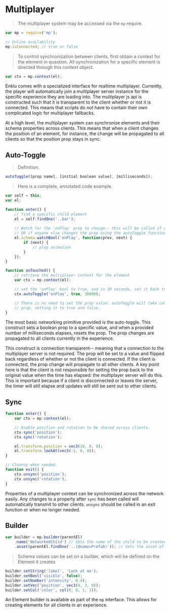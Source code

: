 # Multiplayer

> The multiplayer system may be accessed via the `mp` require.

```javascript
var mp = require('mp');

// Online availability
mp.isConnected; // true or false
```

> To control synchronization between clients, first obtain a context for the element in question. All synchronization for a specific element is directed through this context object.

```javascript
var ctx = mp.context(el);
```

Enklu comes with a specialized interface for realtime multiplayer. Currently, the player will automatically join a multiplayer server instance for the specific experience they are loading into. The multiplayer js api is constructed such that it is transparent to the client whether or not it is connected. This means that scripts do not have to contain their own complicated logic for multiplayer fallbacks.

At a high level, the multiplayer system can synchronize elements and their schema properties across clients. This means that when a client changes the position of an element, for instance, the change will be propagated to all clients so that the position prop stays in sync.

## Auto-Toggle

> Definition.

```javascript
autoToggle([prop name], [initial boolean value], [milliseconds]);
```

> Here is a complete, annotated code example.

```javascript
var self = this;
var el;

function enter() {
    // find a specific child element
    el = self.findOne('..bar');
    
    // Watch for the 'onPlay' prop to change-- this will be called if we change the prop
    // OR if anyone else changes the prop using the autoToggle function (see onTouched()).
    el.schema.watchBool('onPlay', function(prev, next) {
        if (next) {
            // play animation
        }
    });
}

function onTouched() {
    // retrieve the multiplayer context for the element
    var ctx = mp.context(el);

    // set the 'onPlay' bool to true, and in 30 seconds, set it back to false
    ctx.autoToggle('onPlay', true, 30000);

    // There is no need to set the prop value: autoToggle will take control of this
    // prop, setting it to true and false.
}
```

The most basic networking primitive provided is the auto-toggle. This construct sets a boolean prop to a specific value, and when a provided number of milliseconds elapses, resets the prop. The prop changes are propagated to all clients currently in the experience.

This construct is connection transparent-- meaning that a connection to the multiplayer server is not required. The prop will be set to a value and flipped back regardless of whether or not the client is connected. If the client is connected, the prop change will propagate to all other clients. A key point here is that the client is not responsible for setting the prop back to the original value when the time has elapsed: the multiplayer server will do this. This is important because if a client is disconnected or leaves the server, the timer will still elapse and updates will still be sent out to other clients.

## Sync

```javascript
function enter() {
    var ctx = mp.context(el);

    // Enable position and rotation to be shared across clients.
    ctx.sync('position');
    ctx.sync('rotation');

    el.transform.position = vec3(10, 0, 0);
    el.transform.lookAt(vec3(-1, 0, 0));
}

// Cleanup when needed.
function exit() {
    ctx.unsync('position');
    ctx.unsync('rotation');
}
```

Properties of a multiplayer context can be synchronized across the network easily. Any changes to a property after `sync` has been called will automatically transmit to other clients. `unsync` should be called in an exit function or when no longer needed.

## Builder

```javascript
var builder = mp.builder(parentEl)
    .name('NetworkedChild') // Sets the name of the child to be created.
    .asset(parentEl.findOne('..(@name=Prefab)')); // Sets the asset of the new child to an existing Element's asset.
```

> Schema values can be set on a builder, which will be defined on the Element it creates

```javascript
builder.setString('label', 'Look at me');
builder.setBool('visible', false);
builder.setNumber('intensity', 0.4);
builder.setVec('position', vec3(0, 3, 0));
builder.setCol('color', col(0, 0, 1, 1));
```

An Element builder is available as part of the `mp` interface. This allows for creating elements for all clients in an experience.